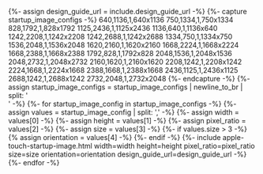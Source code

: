 <!-- lint disable no-undefined-references -->
{%- assign design_guide_url = include.design_guide_url -%}
{%- capture startup_image_configs -%}
640,1136,1,640x1136
750,1334,1,750x1334
828,1792,1,828x1792
1125,2436,1,1125x2436
1136,640,1,1136x640
1242,2208,1,1242x2208
1242,2688,1,1242x2688
1334,750,1,1334x750
1536,2048,1,1536x2048
1620,2160,1,1620x2160
1668,2224,1,1668x2224
1668,2388,1,1668x2388
1792,828,1,1792x828
2048,1536,1,2048x1536
2048,2732,1,2048x2732
2160,1620,1,2160x1620
2208,1242,1,2208x1242
2224,1668,1,2224x1668
2388,1668,1,2388x1668
2436,1125,1,2436x1125
2688,1242,1,2688x1242
2732,2048,1,2732x2048
{%- endcapture -%}
{%- assign startup_image_configs = startup_image_configs | newline_to_br | split: '<br />' -%}
{%- for startup_image_config in startup_image_configs -%}
    {%- assign values = startup_image_config | split: ',' -%}
    {%- assign width = values[0] -%}
    {%- assign height = values[1] -%}
    {%- assign pixel_ratio = values[2] -%}
    {%- assign size = values[3] -%}
    {%- if values.size > 3 -%}
        {% assign orientation = values[4] -%}
    {%- endif -%}
    {%- include apple-touch-startup-image.html
        width=width
        height=height
        pixel_ratio=pixel_ratio
        size=size
        orientation=orientation
        design_guide_url=design_guide_url -%}
{%- endfor -%}
